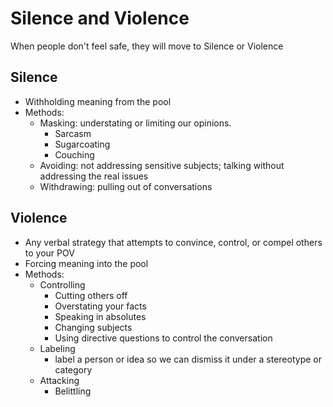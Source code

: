 # Silence and Violence

When people don't feel safe, they will move to Silence or Violence

## Silence

- Withholding meaning from the pool
- Methods:
    - Masking: understating or limiting our opinions.
        - Sarcasm
        - Sugarcoating
        - Couching
    - Avoiding: not addressing sensitive subjects; talking without addressing the real issues
    - Withdrawing: pulling out of conversations

## Violence

- Any verbal strategy that attempts to convince, control, or compel others to your POV
- Forcing meaning into the pool
- Methods:
    - Controlling
        - Cutting others off
        - Overstating your facts
        - Speaking in absolutes
        - Changing subjects
        - Using directive questions to control the conversation
    - Labeling
        - label a person or idea so we can dismiss it under a stereotype or category
    - Attacking
        - Belittling

